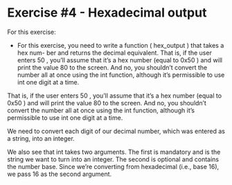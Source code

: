 # Exercise #4 - Hexadecimal output

For this exercise:
* For this exercise, you need to write a function ( hex_output ) that takes a hex num-
    ber and returns the decimal equivalent. That is, if the user enters 50 , you’ll assume
    that it’s a hex number (equal to 0x50 ) and will print the value 80 to the screen. And
    no, you shouldn’t convert the number all at once using the int function, although it’s
    permissible to use int one digit at a time.

That is, if the user enters 50 , you’ll assume
that it’s a hex number (equal to 0x50 ) and will print the value 80 to the screen. And
no, you shouldn’t convert the number all at once using the int function, although it’s
permissible to use int one digit at a time.

We need to convert each digit of our decimal number, which was entered as a
string, into an integer.

We also
see that int takes two arguments. The first is mandatory and is the string we want to
turn into an integer. The second is optional and contains the number base. Since
we’re converting from hexadecimal (i.e., base 16), we pass 16 as the second argument.